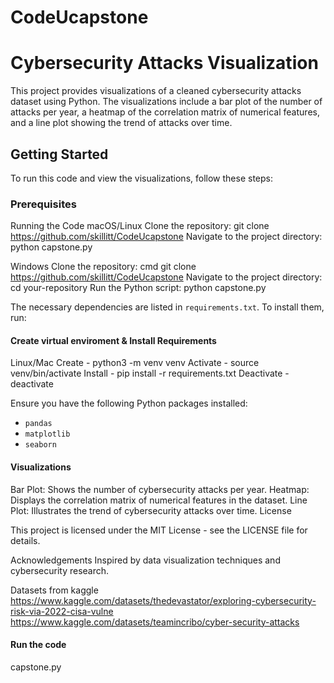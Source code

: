 # CodeUcapstone

# Cybersecurity Attacks Visualization

This project provides visualizations of a cleaned cybersecurity attacks dataset using Python. The visualizations include a bar plot of the number of attacks per year, a heatmap of the correlation matrix of numerical features, and a line plot showing the trend of attacks over time.

## Getting Started

To run this code and view the visualizations, follow these steps:

### Prerequisites

Running the Code
macOS/Linux
Clone the repository:
git clone https://github.com/skillitt/CodeUcapstone
Navigate to the project directory:
python capstone.py


Windows
Clone the repository:
cmd
git clone https://github.com/skillitt/CodeUcapstone
Navigate to the project directory:
cd your-repository
Run the Python script:
python capstone.py

The necessary dependencies are listed in `requirements.txt`. To install them, run:

#### Create virtual enviroment & Install Requirements

Linux/Mac
Create - python3 -m venv venv
Activate - source venv/bin/activate
Install - pip install -r requirements.txt
Deactivate - deactivate

Ensure you have the following Python packages installed:
- `pandas`
- `matplotlib`
- `seaborn`


#### Visualizations
Bar Plot: Shows the number of cybersecurity attacks per year.
Heatmap: Displays the correlation matrix of numerical features in the dataset.
Line Plot: Illustrates the trend of cybersecurity attacks over time.
License

This project is licensed under the MIT License - see the LICENSE file for details.

Acknowledgements
Inspired by data visualization techniques and cybersecurity research.

Datasets from kaggle
https://www.kaggle.com/datasets/thedevastator/exploring-cybersecurity-risk-via-2022-cisa-vulne
https://www.kaggle.com/datasets/teamincribo/cyber-security-attacks


#### Run the code
capstone.py